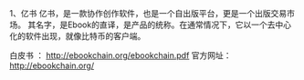 
1、亿书
亿书，是一款协作创作软件，也是一个自出版平台，更是一个出版交易市场。
其名字，是Ebook的直译，是产品的统称。在通常情况下，它以一个去中心化的软件出现，就像比特币的客户端。

白皮书 ： http://ebookchain.org/ebookchain.pdf
官方网址：http://ebookchain.org/
